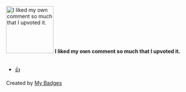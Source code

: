 <img src="https://my-badges.github.io/my-badges/self-upvote.png" alt="I liked my own comment so much that I upvoted it." title="I liked my own comment so much that I upvoted it." width="128">
<strong>I liked my own comment so much that I upvoted it.</strong>
<br><br>

* <a href="https://github.com/volta-cli/volta/issues/1973">👍</a>


Created by <a href="https://github.com/my-badges/my-badges">My Badges</a>